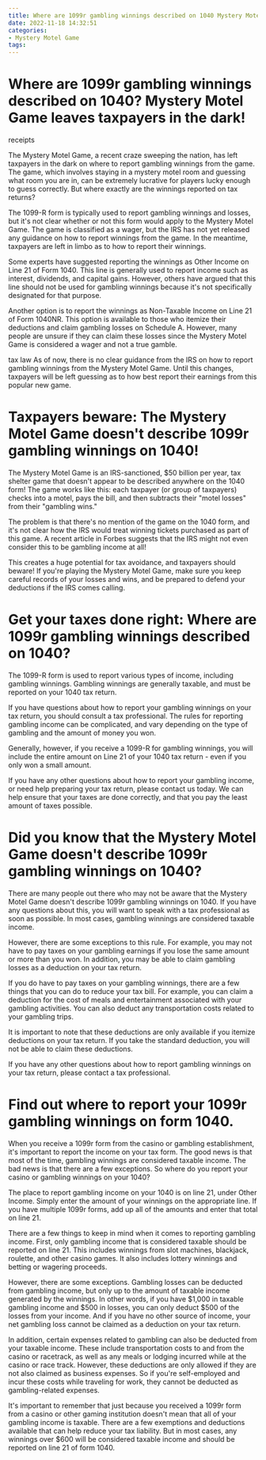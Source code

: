 ```yaml
---
title: Where are 1099r gambling winnings described on 1040 Mystery Motel Game leaves taxpayers in the dark!
date: 2022-11-18 14:32:51
categories:
- Mystery Motel Game
tags:
---
```



#  Where are 1099r gambling winnings described on 1040? Mystery Motel Game leaves taxpayers in the dark!

receipts

The Mystery Motel Game, a recent craze sweeping the nation, has left taxpayers in the dark on where to report gambling winnings from the game. The game, which involves staying in a mystery motel room and guessing what room you are in, can be extremely lucrative for players lucky enough to guess correctly. But where exactly are the winnings reported on tax returns?

The 1099-R form is typically used to report gambling winnings and losses, but it's not clear whether or not this form would apply to the Mystery Motel Game. The game is classified as a wager, but the IRS has not yet released any guidance on how to report winnings from the game. In the meantime, taxpayers are left in limbo as to how to report their winnings.

Some experts have suggested reporting the winnings as Other Income on Line 21 of Form 1040. This line is generally used to report income such as interest, dividends, and capital gains. However, others have argued that this line should not be used for gambling winnings because it's not specifically designated for that purpose.

Another option is to report the winnings as Non-Taxable Income on Line 21 of Form 1040NR. This option is available to those who itemize their deductions and claim gambling losses on Schedule A. However, many people are unsure if they can claim these losses since the Mystery Motel Game is considered a wager and not a true gamble.

 tax law
As of now, there is no clear guidance from the IRS on how to report gambling winnings from the Mystery Motel Game. Until this changes, taxpayers will be left guessing as to how best report their earnings from this popular new game.

#  Taxpayers beware: The Mystery Motel Game doesn't describe 1099r gambling winnings on 1040!

The Mystery Motel Game is an IRS-sanctioned, $50 billion per year, tax shelter game that doesn't appear to be described anywhere on the 1040 form! The game works like this: each taxpayer (or group of taxpayers) checks into a motel, pays the bill, and then subtracts their "motel losses" from their "gambling wins."

The problem is that there's no mention of the game on the 1040 form, and it's not clear how the IRS would treat winning tickets purchased as part of this game. A recent article in Forbes suggests that the IRS might not even consider this to be gambling income at all!

This creates a huge potential for tax avoidance, and taxpayers should beware! If you're playing the Mystery Motel Game, make sure you keep careful records of your losses and wins, and be prepared to defend your deductions if the IRS comes calling.

#  Get your taxes done right: Where are 1099r gambling winnings described on 1040?

The 1099-R form is used to report various types of income, including gambling winnings. Gambling winnings are generally taxable, and must be reported on your 1040 tax return.

If you have questions about how to report your gambling winnings on your tax return, you should consult a tax professional. The rules for reporting gambling income can be complicated, and vary depending on the type of gambling and the amount of money you won.

Generally, however, if you receive a 1099-R for gambling winnings, you will include the entire amount on Line 21 of your 1040 tax return - even if you only won a small amount.

If you have any other questions about how to report your gambling income, or need help preparing your tax return, please contact us today. We can help ensure that your taxes are done correctly, and that you pay the least amount of taxes possible.

#  Did you know that the Mystery Motel Game doesn't describe 1099r gambling winnings on 1040?

There are many people out there who may not be aware that the Mystery Motel Game doesn't describe 1099r gambling winnings on 1040. If you have any questions about this, you will want to speak with a tax professional as soon as possible. In most cases, gambling winnings are considered taxable income.

However, there are some exceptions to this rule. For example, you may not have to pay taxes on your gambling earnings if you lose the same amount or more than you won. In addition, you may be able to claim gambling losses as a deduction on your tax return.

If you do have to pay taxes on your gambling winnings, there are a few things that you can do to reduce your tax bill. For example, you can claim a deduction for the cost of meals and entertainment associated with your gambling activities. You can also deduct any transportation costs related to your gambling trips.

It is important to note that these deductions are only available if you itemize deductions on your tax return. If you take the standard deduction, you will not be able to claim these deductions.

If you have any other questions about how to report gambling winnings on your tax return, please contact a tax professional.

#  Find out where to report your 1099r gambling winnings on form 1040.

When you receive a 1099r form from the casino or gambling establishment, it's important to report the income on your tax form. The good news is that most of the time, gambling winnings are considered taxable income. The bad news is that there are a few exceptions. So where do you report your casino or gambling winnings on your 1040?

The place to report gambling income on your 1040 is on line 21, under Other Income. Simply enter the amount of your winnings on the appropriate line. If you have multiple 1099r forms, add up all of the amounts and enter that total on line 21.

There are a few things to keep in mind when it comes to reporting gambling income. First, only gambling income that is considered taxable should be reported on line 21. This includes winnings from slot machines, blackjack, roulette, and other casino games. It also includes lottery winnings and betting or wagering proceeds.

However, there are some exceptions. Gambling losses can be deducted from gambling income, but only up to the amount of taxable income generated by the winnings. In other words, if you have $1,000 in taxable gambling income and $500 in losses, you can only deduct $500 of the losses from your income. And if you have no other source of income, your net gambling loss cannot be claimed as a deduction on your tax return.

In addition, certain expenses related to gambling can also be deducted from your taxable income. These include transportation costs to and from the casino or racetrack, as well as any meals or lodging incurred while at the casino or race track. However, these deductions are only allowed if they are not also claimed as business expenses. So if you're self-employed and incur these costs while traveling for work, they cannot be deducted as gambling-related expenses.

It's important to remember that just because you received a 1099r form from a casino or other gaming institution doesn't mean that all of your gambling income is taxable. There are a few exemptions and deductions available that can help reduce your tax liability. But in most cases, any winnings over $600 will be considered taxable income and should be reported on line 21 of form 1040.